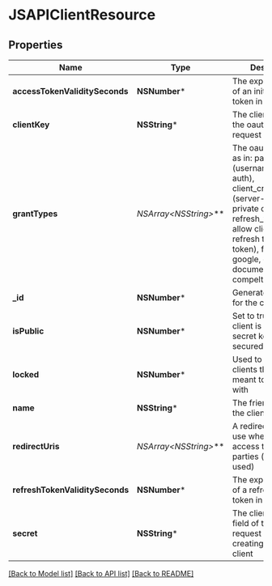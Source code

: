 # JSAPIClientResource

## Properties
Name | Type | Description | Notes
------------ | ------------- | ------------- | -------------
**accessTokenValiditySeconds** | **NSNumber*** | The expiration time of an initial oauth token in seconds | [optional] 
**clientKey** | **NSString*** | The client_id field of the oauth token request | 
**grantTypes** | **NSArray&lt;NSString*&gt;*** | The oauth grant type as in: password (username/password auth), client_credentials (server-to-server, private clients), refresh_token (to allow clients to refresh their initial token), facebook, google, etc) See documentation for a compelte list. | [optional] 
**_id** | **NSNumber*** | Generated unique ID for the client | [optional] 
**isPublic** | **NSNumber*** | Set to true if the client is public i.e the secret key can be secured | [optional] 
**locked** | **NSNumber*** | Used to flag system clients that are not meant to be tinkered with | [optional] 
**name** | **NSString*** | The friendly name of the client | 
**redirectUris** | **NSArray&lt;NSString*&gt;*** | A redirection URL to use when granting access to third-parties (seldomly used) | [optional] 
**refreshTokenValiditySeconds** | **NSNumber*** | The expiration time of a refresh oauth token in seconds | [optional] 
**secret** | **NSString*** | The client-secret field of the oauth request when creating a private client | 

[[Back to Model list]](../README.md#documentation-for-models) [[Back to API list]](../README.md#documentation-for-api-endpoints) [[Back to README]](../README.md)


